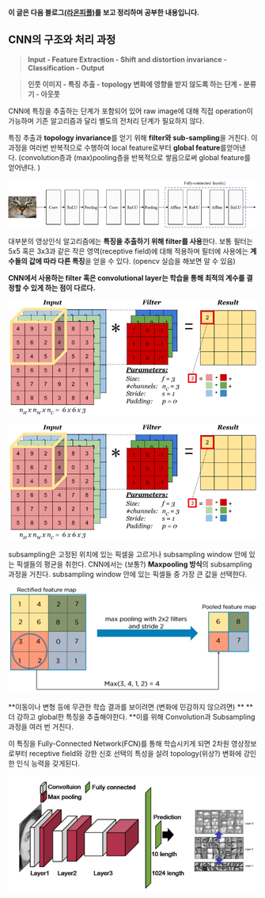 **이 글은 다음 블로그[(라온피플)](https://laonple.blog.me/220608018546)를 보고 정리하며 공부한 내용입니다.**

 
 

## **CNN의 구조와 처리 과정**

> **Input - Feature Extraction - Shift and distortion invariance - Classification - Output**

> **인풋 이미지 - 특징 추출 - topology 변화에 영향을 받지 않도록 하는 단계 - 분류기 - 아웃풋**

CNN에 특징을 추출하는 단계가 포함되어 있어 raw image에 대해 직접 operation이 가능하며 기존 알고리즘과 달리 별도의 전처리 단계가 필요하지 않다.

특징 추출과 **topology invariance**를 얻기 위해 **filter와 sub-sampling**을 거친다. 이 과정을 여러번 반복적으로 수행하여 local feature로부터 **global feature**를얻어낸다. (convolution층과 (max)pooling층을 반복적으로 쌓음으로써 global feature를 얻어낸다. )

![CNN_Arch](./img/CNN_Arch.png)

대부분의 영상인식 알고리즘에는 **특징을 추출하기 위해 filter를 사용**한다. 보통 필터는 5x5 혹은 3x3과 같은 작은 영역(receptive field)에 대해 적용하며 필터에 사용에는 **계수들의 값에 따라 다른 특징**을 얻을 수 있다. (opencv 실습을 해보면 알 수 있음)

**CNN에서 사용하는 filter 혹은 convolutional layer는 학습을 통해 최적의 계수를 결정할 수 있게 하는 점이 다르다.** 

![RGB_filter](./img/RGB_filter.png)

![filters](./img/filters.png)

subsampling은 고정된 위치에 있는 픽셀을 고르거나 subsampling window 안에 있는 픽셀들의 평균을 취한다. CNN에서는 (보통?) **Maxpooling 방식**의 subsampling 과정을 거친다. subsampling window 안에 있는 픽셀들 중 가장 큰 값을 선택한다. 

![maxpooling](./img/maxpooling.png)

**이동이나 변형 등에 무관한 학습 결과를 보이려면 (변화에 민감하지 않으려면) ** **더 강하고 global한 특징을 추출해야한다. **이를 위해 Convolution과 Subsampling 과정을 여러 번 거친다. 

이 특징을 Fully-Connected Network(FCN)를 통해 학습시키게 되면 2차원 영상정보로부터 receptive field와 강한 신호 선택의 특성을 살려 topology(위상?) 변화에 강인한 인식 능력을 갖게된다. 

![FullyConnected](./img/FullyConnected.png)
